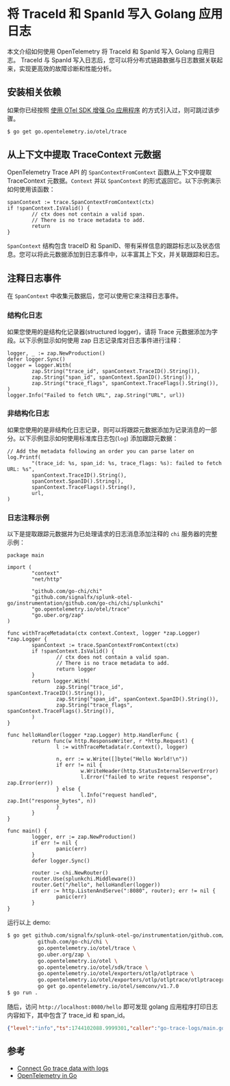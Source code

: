 # 将 TraceId 和 SpanId 写入 Golang 应用日志

本文介绍如何使用 OpenTelemetry 将 TraceId 和 SpanId 写入 Golang 应用日志。
TraceId 与 SpanId 写入日志后，您可以将分布式链路数据与日志数据关联起来，实现更高效的故障诊断和性能分析。

## 安装相关依赖
如果你已经按照 [使用 OTel SDK 增强 Go 应用程序](./golang.md) 的方式引入过，则可跳过该步骤。

```bash
$ go get go.opentelemetry.io/otel/trace
```

## 从上下文中提取 TraceContext 元数据

OpenTelemetry Trace API 的 `SpanContextFromContext` 函数从上下文中提取 TraceContext 元数据。`Context` 并以 `SpanContext` 的形式返回它。以下示例演示如何使用该函数：

```golang
spanContext := trace.SpanContextFromContext(ctx)
if !spanContext.IsValid() {
        // ctx does not contain a valid span.
        // There is no trace metadata to add.
        return
}
```

`SpanContext` 结构包含 traceID 和 SpanID、带有采样信息的跟踪标志以及状态信息。您可以将此元数据添加到日志事件中，以丰富其上下文，并关联跟踪和日志。

## 注释日志事件

在 `SpanContext` 中收集元数据后，您可以使用它来注释日志事件。

### 结构化日志

如果您使用的是结构化记录器(structured logger)，请将 Trace 元数据添加为字段。以下示例显示如何使用 zap 日志记录库对日志事件进行注释：

```golang
logger, _ := zap.NewProduction()
defer logger.Sync()
logger = logger.With(
        zap.String("trace_id", spanContext.TraceID().String()),
        zap.String("span_id", spanContext.SpanID().String()),
        zap.String("trace_flags", spanContext.TraceFlags().String()),
)
logger.Info("Failed to fetch URL", zap.String("URL", url))
```

### 非结构化日志
如果您使用的是非结构化日志记录，则可以将跟踪元数据添加为记录消息的一部分。以下示例显示如何使用标准库日志包(`log`) 添加跟踪元数据：

```golang
// Add the metadata following an order you can parse later on
log.Printf(
        "(trace_id: %s, span_id: %s, trace_flags: %s): failed to fetch URL: %s",
        spanContext.TraceID().String(),
        spanContext.SpanID().String(),
        spanContext.TraceFlags().String(),
        url,
)
```

### 日志注释示例
以下是提取跟踪元数据并为已处理请求的日志消息添加注释的 `chi` 服务器的完整示例：

```golang
package main

import (
        "context"
        "net/http"

        "github.com/go-chi/chi"
        "github.com/signalfx/splunk-otel-go/instrumentation/github.com/go-chi/chi/splunkchi"
        "go.opentelemetry.io/otel/trace"
        "go.uber.org/zap"
)

func withTraceMetadata(ctx context.Context, logger *zap.Logger) *zap.Logger {
        spanContext := trace.SpanContextFromContext(ctx)
        if !spanContext.IsValid() {
                // ctx does not contain a valid span.
                // There is no trace metadata to add.
                return logger
        }
        return logger.With(
                zap.String("trace_id", spanContext.TraceID().String()),
                zap.String("span_id", spanContext.SpanID().String()),
                zap.String("trace_flags", spanContext.TraceFlags().String()),
        )
}

func helloHandler(logger *zap.Logger) http.HandlerFunc {
        return func(w http.ResponseWriter, r *http.Request) {
                l := withTraceMetadata(r.Context(), logger)

                n, err := w.Write([]byte("Hello World!\n"))
                if err != nil {
                        w.WriteHeader(http.StatusInternalServerError)
                        l.Error("failed to write request response", zap.Error(err))
                } else {
                        l.Info("request handled", zap.Int("response_bytes", n))
                }
        }
}

func main() {
        logger, err := zap.NewProduction()
        if err != nil {
                panic(err)
        }
        defer logger.Sync()

        router := chi.NewRouter()
        router.Use(splunkchi.Middleware())
        router.Get("/hello", helloHandler(logger))
        if err := http.ListenAndServe(":8080", router); err != nil {
                panic(err)
        }
}
```

运行以上 demo:
```bash
$ go get github.com/signalfx/splunk-otel-go/instrumentation/github.com/go-chi/chi/splunkchi \
          github.com/go-chi/chi \
          go.opentelemetry.io/otel/trace \
          go.uber.org/zap \
          go.opentelemetry.io/otel \ 
          go.opentelemetry.io/otel/sdk/trace \
          go.opentelemetry.io/otel/exporters/otlp/otlptrace \
          go.opentelemetry.io/otel/exporters/otlp/otlptrace/otlptracegrpc \
          go get go.opentelemetry.io/otel/semconv/v1.7.0
$ go run .                                 
```

随后，访问 `http://localhost:8080/hello` 即可发现 golang 应用程序打印日志内容如下，其中包含了 trace_id 和 span_id。

```json
{"level":"info","ts":1744102088.9999301,"caller":"go-trace-logs/main.go:108","msg":"request handled","trace_id":"c9fc5dda54cc3c3092911e734e7008ee","span_id":"89b2f138025bc9c2","trace_flags":"01","response_bytes":13}
```

## 参考
- [Connect Go trace data with logs](https://github.com/openinsight-proj/opentelemetry-go-extra/tree/main/go-trace-logs)
- [OpenTelemetry in Go](https://opentelemetry.io/docs/languages/go/)